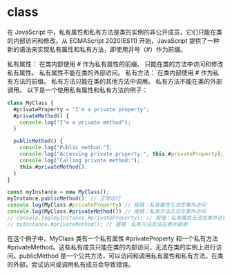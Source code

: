 # class

在 JavaScript 中，私有属性和私有方法是类的实例的非公开成员，它们只能在类的内部访问和修改。从 ECMAScript 2020(ES11) 开始，JavaScript 提供了一种新的语法来实现私有属性和私有方法，即使用井号（#）作为前缀。

私有属性：
在类内部使用 # 作为私有属性的前缀。
只能在类的方法中访问和修改私有属性。
私有属性不能在类的外部访问。
私有方法：
在类内部使用 # 作为私有方法的前缀。
私有方法只能在类的其他方法中调用。
私有方法不能在类的外部调用。
以下是一个使用私有属性和私有方法的例子：

```js
class MyClass {
  #privateProperty = "I'm a private property";
  #privateMethod() {
    console.log("I'm a private method");
  }

  publicMethod() {
    console.log("Public method:");
    console.log("Accessing private property:", this.#privateProperty);
    console.log("Calling private method:");
    this.#privateMethod();
  }
}

const myInstance = new MyClass();
myInstance.publicMethod(); // 正常运行
console.log(MyClass.#privateProperty) // 报错：私有属性无法在类外访问
console.log(MyClass.#privateMethod()) // 报错：私有方法无法在类外访问
// console.log(myInstance.#privateProperty); // 报错：私有属性无法在类外访问
// myInstance.#privateMethod(); // 报错：私有方法无法在类外调用
```

在这个例子中，MyClass 类有一个私有属性 #privateProperty 和一个私有方法 #privateMethod。这些私有成员只能在类的内部访问，无法在类的实例上进行访问。publicMethod 是一个公共方法，可以访问和调用私有属性和私有方法。在类的外部，尝试访问或调用私有成员会导致错误。

